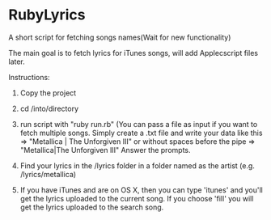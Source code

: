 # RubyLyrics
A short script for fetching songs names(Wait for new functionality)

The main goal is to fetch lyrics for iTunes songs, will add Applecscript files later.

Instructions:

1. Copy the project

2. cd /into/directory

3. run script with "ruby run.rb" 
(You can pass a file as input if you want to fetch multiple songs. Simply create a .txt file and write your
data like this => "Metallica | The Unforgiven III"
or without spaces before the pipe => "Metallica|The Unforgiven III"
Answer the prompts. 
4. Find your lyrics in the /lyrics folder in a folder named as the artist (e.g. /lyrics/metallica)

5. If you have iTunes and are on OS X, then you can type 'itunes' and you'll
get the lyrics uploaded to the current song. If you choose 'fill' you will
get the lyrics uploaded to the search song.
